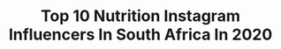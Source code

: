 ---
title: Top 10 Nutrition Instagram Influencers In South Africa In 2020
description: >-
  Find top nutrition Instagram influencers in South Africa in 2020. Most popular hashtags: #lifestyle #photooftheday #picoftheday #photography.
platform: Instagram
profiles:
  - username: "tracymcgregor"
    fullname: >-
      Tracy McGregor
    location: "South Africa"
    followers: 25876
    engagement: 321
    commentsToLikes: 0.100091
    id: ck6ue97chpjuk0j71p6xoc0mx
    verified: false
    hashtags: "#bornthree, #houseboat, #22weekspregnant, #gym"
  - username: "tashtrogolo"
    fullname: >-
      N A T A S H A R A Y
    location: "South Africa"
    followers: 7725
    engagement: 749
    commentsToLikes: 0.020028
    id: ck138ffpwfzba0i19oae7m8l2
    verified: false
    hashtags: "#festswhereyouat"
  - username: "balermanutrition"
    fullname: >-
      MARIA BALERMA|NUTRITION EXPERT
    location: "South Africa"
    followers: 2441
    engagement: 1100
    commentsToLikes: 0.546437
    id: ck5hs4cwnvyuu0i11u7b0upj9
    verified: false
    hashtags: "#flowerslovers, #flowerstagram, #nutritionexpert, #chickpeas"
  - username: "healthylivingwithdaniella"
    fullname: >-
      NUTRITION》FITNESS》DAN LAGERWEY
    location: "South Africa"
    followers: 10463
    engagement: 404
    commentsToLikes: 0.045510
    id: ck134auo1vjdw0i19kli26zby
    verified: false
    hashtags: "#cringe, #letshussle, #winning, #cottononbody"
  - username: "fayros"
    fullname: >-
      F A Y R O S  J A F F E R فیروز
    location: "South Africa"
    followers: 7110
    engagement: 371
    commentsToLikes: 0.270631
    id: ck0vw1zz2rque0i19ygyfjeo7
    verified: false
    hashtags: "#stayhome, #samw, #mensfashion, #flowers"
  - username: "coach_essie"
    fullname: >-
      Stefan Estment
    location: "South Africa"
    followers: 28879
    engagement: 98
    commentsToLikes: 0.017464
    id: ck134xefhynru0i19og66qqwo
    verified: false
    hashtags: "#instapic, #igdaily, #aesthetics, #dankie"
  - username: "ivanrouxsa"
    fullname: >-
      Ivan Roux
    location: "South Africa"
    followers: 26623
    engagement: 200
    commentsToLikes: 0.029877
    id: ck13a6pb2ovu50i19je1dirwp
    verified: false
    hashtags: "#disliefde, #country, #lockdown, #daaiding"
  - username: "ndaba_mandela"
    fullname: >-
      d_rebelsouljah
    location: "South Africa"
    followers: 23345
    engagement: 126
    commentsToLikes: 0.058006
    id: ck5bynaoqph9j0i110d6w77el
    verified: true
    hashtags: "#happydance, #legend, #uganda, #jamaica"
---